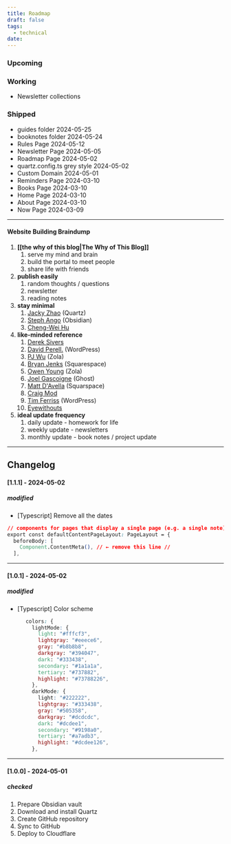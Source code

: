 ```yaml
---
title: Roadmap
draft: false
tags:
  - technical
date:
---
```


### Upcoming


### Working
- Newsletter collections


### Shipped
- guides folder 2024-05-25
- booknotes folder 2024-05-24
- Rules Page 2024-05-12
- Newsletter Page 2024-05-05
- Roadmap Page 2024-05-02
- quartz.config.ts grey style 2024-05-02
- Custom Domain 2024-05-01
- Reminders Page 2024-03-10
- Books Page 2024-03-10
- Home Page 2024-03-10
- About Page 2024-03-10
- Now Page 2024-03-09



---

#### Website Building Braindump
1. **[[the why of this blog|The Why of This Blog]]**
	1. serve my mind and brain
	2. build the portal to meet people
	3. share life with friends
2. **publish easily**
	1. random thoughts / questions
	2. newsletter
	3. reading notes
3. **stay minimal**
	1. [Jacky Zhao](https://jzhao.xyz/) (Quartz)
	2. [Steph Ango](https://stephango.com/) (Obsidian)
	3. [Cheng-Wei Hu](https://chengweihu.com/) 
4. **like-minded reference** 
	1. [Derek Sivers](https://sive.rs/) 
	2. [David Perell.](https://perell.com/) (WordPress)
	3. [PJ Wu](https://pinchlime.com/) (Zola)
	4. [Bryan Jenks](https://www.bryanjenks.dev/) (Squarespace)
	5. [Owen Young](https://www.owenyoung.com/) (Zola)
	6. [Joel Gascoigne](https://joel.is/) (Ghost)
	7. [Matt D'Avella](https://www.mattdavella.com/) (Squarspace)
	8. [Craig Mod](https://craigmod.com/)
	9. [Tim Ferriss](https://tim.blog/) (WordPress)
	10. [Eyewithouts](https://eyewithouts.com/)
5. **ideal update frequency**
	1. daily update - homework for life
	2. weekly update - newsletters
	3. monthly update - book notes / project update

---

## Changelog

#### [1.1.1] - 2024-05-02

##### modified

- [Typescript] Remove all the dates

``` css
// components for pages that display a single page (e.g. a single note)
export const defaultContentPageLayout: PageLayout = {
  beforeBody: [
    Component.ContentMeta(), // ← remove this line //
  ],
```

---
#### [1.0.1] - 2024-05-02

##### modified

- [Typescript] Color scheme

``` css
      colors: {
        lightMode: {
          light: "#fffcf3",
          lightgray: "#eeece6",
          gray: "#b8b8b8",
          darkgray: "#394047",
          dark: "#333438",
          secondary: "#1a1a1a",
          tertiary: "#737882",
          highlight: "#73788226",
        },
        darkMode: {
          light: "#222222",
          lightgray: "#333438",
          gray: "#505358",
          darkgray: "#dcdcdc",
          dark: "#dcdee1",
          secondary: "#9198a0",
          tertiary: "#a7adb3",
          highlight: "#dcdee126",
        },
```

---
#### [1.0.0] - 2024-05-01

##### checked

1. Prepare Obsidian vault
2. Download and install Quartz
3. Create GitHub repository 
4. Sync to GitHub
5. Deploy to Cloudflare